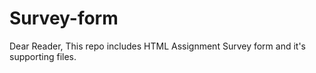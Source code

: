 # Survey-form
Dear Reader, This repo includes HTML Assignment Survey form and it's supporting files.
